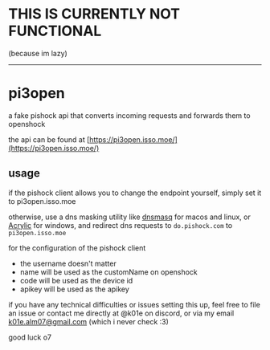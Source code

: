 # THIS IS CURRENTLY NOT FUNCTIONAL

(because im lazy)

---

# pi3open

a fake pishock api that converts incoming requests and forwards them to openshock

the api can be found at [https://pi3open.isso.moe/](https://pi3open.isso.moe/)

## usage

if the pishock client allows you to change the endpoint yourself, simply set it to pi3open.isso.moe

otherwise, use a dns masking utility like [dnsmasq](https://en.wikipedia.org/wiki/Dnsmasq) for macos and linux, or [Acrylic](https://mayakron.altervista.org/support/acrylic/Home.htm) for windows, and redirect dns requests to `do.pishock.com` to `pi3open.isso.moe`

for the configuration of the pishock client
- the username doesn't matter
- name will be used as the customName on openshock
- code will be used as the device id
- apikey will be used as the apikey

if you have any technical difficulties or issues setting this up, feel free to file an issue or contact me directly at @k01e on discord, or via my email k01e.alm07@gmail.com (which i never check :3)

good luck o7
